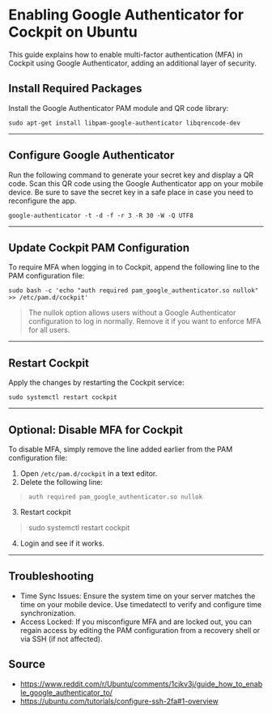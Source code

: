 # Enabling Google Authenticator for Cockpit on Ubuntu

This guide explains how to enable multi-factor authentication (MFA) in Cockpit using Google Authenticator, adding an additional layer of security.

## Install Required Packages

Install the Google Authenticator PAM module and QR code library:

```
sudo apt-get install libpam-google-authenticator libqrencode-dev
```
---
## Configure Google Authenticator

Run the following command to generate your secret key and display a QR code. Scan this QR code using the Google Authenticator app on your mobile device. Be sure to save the secret key in a safe place in case you need to reconfigure the app.

```
google-authenticator -t -d -f -r 3 -R 30 -W -Q UTF8
```
---

## Update Cockpit PAM Configuration

To require MFA when logging in to Cockpit, append the following line to the PAM configuration file:

```
sudo bash -c 'echo "auth required pam_google_authenticator.so nullok" >> /etc/pam.d/cockpit'
```
> The nullok option allows users without a Google Authenticator configuration to log in normally. Remove it if you want to enforce MFA for all users.
---
## Restart Cockpit

Apply the changes by restarting the Cockpit service:

```
sudo systemctl restart cockpit
```
---
## Optional: Disable MFA for Cockpit

To disable MFA, simply remove the line added earlier from the PAM configuration file:
1. Open `/etc/pam.d/cockpit` in a text editor.
2. Delete the following line:
> `auth required pam_google_authenticator.so nullok`
3. Restart cockpit
> sudo systemctl restart cockpit
4. Login and see if it works.
---
## Troubleshooting
- Time Sync Issues: Ensure the system time on your server matches the time on your mobile device. Use timedatectl to verify and configure time synchronization.
- Access Locked: If you misconfigure MFA and are locked out, you can regain access by editing the PAM configuration from a recovery shell or via SSH (if not affected).

## Source

- https://www.reddit.com/r/Ubuntu/comments/1cjkv3j/guide_how_to_enable_google_authenticator_to/
- https://ubuntu.com/tutorials/configure-ssh-2fa#1-overview
